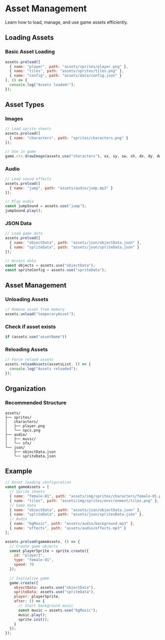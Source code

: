# Asset Management
Learn how to load, manage, and use game assets efficiently.
## Loading Assets
### Basic Asset Loading
```js
assets.preload([
  { name: "player", path: "assets/sprites/player.png" },
  { name: "tiles", path: "assets/sprites/tiles.png" },
  { name: "config", path: "assets/data/config.json" }
], () => {
  console.log("Assets loaded!");
});
```
## Asset Types
### Images
```js
// Load sprite sheets
assets.preload([
  { name: "characters", path: "sprites/characters.png" }
]);

// Use in game
game.ctx.drawImage(assets.use("characters"), sx, sy, sw, sh, dx, dy, dw, dh);
```

### Audio
```js
// Load sound effects
assets.preload([
  { name: "jump", path: "assets/audio/jump.mp3" }
]);

// Play audio
const jumpSound = assets.use("jump");
jumpSound.play();
```
### JSON Data
```js
// Load game data
assets.preload([
  { name: "objectData", path: "assets/json/objectData.json" },
  { name: "spriteData", path: "assets/json/spriteData.json" }
]);

// Access data
const objects = assets.use("objectData");
const spriteConfig = assets.use("spriteData");
```

## Asset Management
### Unloading Assets
```js
// Remove asset from memory
assets.unload("temporaryAsset");
```

### Check if asset exists
``` js
if (assets.use("assetName"))
```

### Reloading Assets
```js
// Force reload assets
assets.reloadAssets(assetsList, () => {
  console.log("Assets reloaded");
});
```
## Organization
### Recommended Structure
```
assets/
├── sprites/
│   characters/
│   ├── player.png
│   └── npcs.png
├── audio/
│   ├── music/
│   └── sfx/
└── json/
    ├── objectData.json
    └── spriteData.json
```
## Example
```js
// Asset loading configuration
const gameAssets = [
  // Sprite sheets
  { name: "female-01", path: "assets/img/sprites/characters/female-01.png" },
  { name: "tiles", path: "assets/img/sprites/environment/tiles.png" },
  // Game data
  { name: "objectData", path: "assets/json/objectData.json" },
  { name: "spriteData", path: "assets/json/spritesData.json" },
  // Audio
  { name: "bgMusic", path: "assets/audio/background.mp3" },
  { name: "effects", path: "assets/audio/effects.mp3" }
];

assets.preload(gameAssets, () => {
  // Create game objects
  const playerSprite = sprite.create({
    id: "player1",
    type: "female-01",
    speed: 70
  });
  
  // Initialize game
  game.create({
    objectData: assets.use("objectData"),
    spriteData: assets.use("spriteData"),
    player: playerSprite,
    after: () => {
      // Start background music
      const music = assets.use("bgMusic");
      music.play();
      sprite.init();
    }
  });
});
```